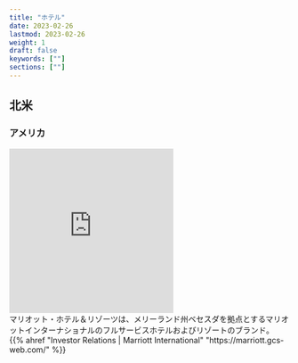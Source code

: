 ```yaml
---
title: "ホテル"
date: 2023-02-26
lastmod: 2023-02-26
weight: 1
draft: false
keywords: [""]
sections: [""]
---
```



## 北米
### アメリカ

<div class="googlemap-if">
<iframe src="https://www.google.com/maps/embed?pb=!4v1677591109448!6m8!1m7!1sP_eQf7U2CqTXoi8RsXdfCA!2m2!1d32.70832504638567!2d-117.1582919898597!3f310.1517542464105!4f22.24476097473118!5f2.8592788054898683" width="295" height="295" style="border:0;" allowfullscreen="" loading="lazy" referrerpolicy="no-referrer-when-downgrade"></iframe>
<div class="description">
マリオット・ホテル＆リゾーツは、メリーランド州ベセスダを拠点とするマリオットインターナショナルのフルサービスホテルおよびリゾートのブランド。
{{% ahref "Investor Relations | Marriott International" "https://marriott.gcs-web.com/" %}}
</div>
</div>